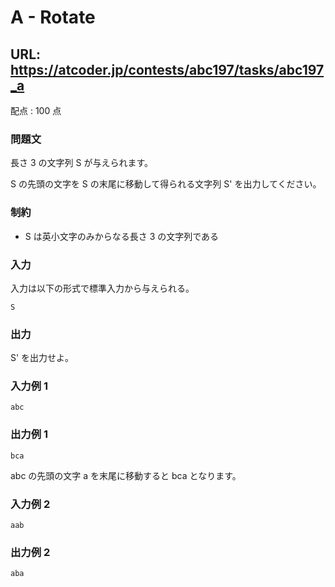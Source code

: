 # A - Rotate 
## URL: https://atcoder.jp/contests/abc197/tasks/abc197_a 

配点 : 100 点




### 問題文

長さ 3 の文字列 S が与えられます。  

S の先頭の文字を S の末尾に移動して得られる文字列 S' を出力してください。 






### 制約



* S は英小文字のみからなる長さ 3 の文字列である









### 入力

入力は以下の形式で標準入力から与えられる。



``` 
S
``` 





### 出力

S' を出力せよ。 








### 入力例 1


``` 
abc
``` 





### 出力例 1


``` 
bca
``` 

abc の先頭の文字 a を末尾に移動すると bca となります。 







### 入力例 2


``` 
aab
``` 





### 出力例 2


``` 
aba
```